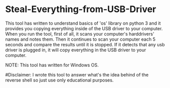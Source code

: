 # Steal-Everything-from-USB-Driver

This tool has written to understand basics of 'os' library on python 3 and it provides you copying everything inside of the USB driver to your computer. 
When you run the tool, first of all, it scans your computer's harddrivers' names and notes them. Then it continues to scan your computer each 5 seconds and compare the results until it is stopped. If it detects that any usb driver is plugged in, it will copy everything in the USB driver to your computer.

NOTE: This tool has written for Windows OS.

#Disclaimer: I wrote this tool to answer what's the idea behind of the reverse shell so just use only educational purposes.
